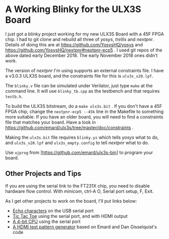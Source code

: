 # A Working Blinky for the ULX3S Board

I just got a blinky project working for my new ULX3S Board with a 45F FPGA
chip. I had to git clone and rebuild all three of _yosys_, _trellis_ and
_nextpnr_. Details of doing this are at https://github.com/YosysHQ/yosys
and https://github.com/YosysHQ/nextpnr#nextpnr-ecp5 . I used git repos of
the above dated early December 2018. The early November 2018 ones didn't work.

The version of _nextpnr_ I'm using supports an external constraints file.
I have a v3.0.3 ULX3S board, and the constraints file for this is
```ulx3s_v20.lpf```.

The ```blinky.v``` file can be simulated under Verilator, just type ```make```
at the command line. It will use ```blinky_tb.cpp``` as the testbench and
that requires ```testb.h```.

To build the ULX3S bitstream, do a ```make ulx3s.bit``` . If you don't have
a 45F FPGA chip, change the ```nextpnr-ecp5 --45k``` line in the Makefile
to something more suitable. If you have an older board, you will need to
find a constraints file that matches your board. Have a look in
https://github.com/emard/ulx3s/tree/master/doc/constraints .

Making the ```ulx3s.bit``` file requires ```blinky.ys``` which tells
_yosys_ what to do, and ```ulx3s_v20.lpf``` and ```ulx3s_empty.config```
to tell _nextpnr_ what to do.

Use ```ujprog``` from [https://github.com/emard/ulx3s-bin] to program
your board.

## Other Projects and Tips

If you are using the serial link to the FT231X chip, you need to disable
hardware flow control.
With _minicom_, ctrl-A O, Serial port setup, F, Exit.

As I get other projects to work on the board, I'll put links below:
  * [Echo characters](Echo/) on the USB serial port
  * [Tic Tac Toe](https://github.com/DoctorWkt/Verilog_tic-tac-toe) using the serial port, and with HDMI output
  * [A 4-bit CPU](https://github.com/DoctorWkt/CSCv2/tree/master/Verilog) using the serial port
  * [A HDMI test pattern generator](TestPattern/) based on Emard and Dan Gisselquist's code
